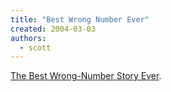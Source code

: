 ```yaml
---
title: "Best Wrong Number Ever"
created: 2004-03-03
authors:
  - scott
---
```


[The Best Wrong-Number Story Ever](http://tequilamockingbird.blogspot.com/2004_02_01_tequilamockingbird_archive.html#107773622084902925).
